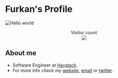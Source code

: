 # Furkan's Profile

<img src="https://i.imgur.com/FKHj8Pb.png" alt="Hello world">

<p align="center"> 
  Visitor count<br>
    <img src="https://profile-counter.glitch.me/furkandogan/count.svg" />
</p>

## About me

- Software Engineer at [Haystack](http://usehaystack.io/).
- For more info check my [website](http://furkandoganktf.github.io), [email](mailto:furkandoganktf@gmail.com) or [twitter](https://twitter.com/furkandoganktf).
